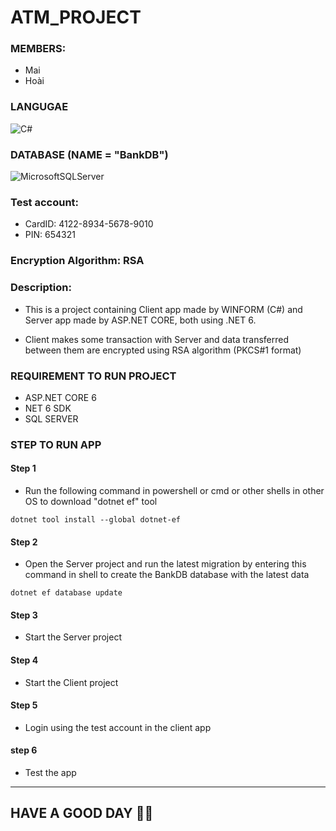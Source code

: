﻿# ATM_PROJECT 

### MEMBERS:
- Mai
- Hoài

### LANGUGAE
![C#](https://img.shields.io/badge/c%23-%23239120.svg?style=for-the-badge&logo=c-sharp&logoColor=white)

### DATABASE (NAME = "BankDB")
![MicrosoftSQLServer](https://img.shields.io/badge/Microsoft%20SQL%20Server-CC2927?style=for-the-badge&logo=microsoft%20sql%20server&logoColor=white)

### Test account:
- CardID: 4122-8934-5678-9010
- PIN: 654321

### Encryption Algorithm: RSA

### Description:
- This is a project containing Client app made by WINFORM (C#) and Server app made by ASP.NET CORE, both using .NET 6.

- Client makes some transaction with Server and data transferred between them are encrypted using RSA algorithm (PKCS#1 format)

### REQUIREMENT TO RUN PROJECT
- ASP.NET CORE 6
- NET 6 SDK
- SQL SERVER

### STEP TO RUN APP

#### Step 1

- Run the following command in powershell or cmd or other shells in other OS to download "dotnet ef" tool

```
dotnet tool install --global dotnet-ef
```

#### Step 2

- Open the Server project and run the latest migration by entering this command in shell to create the BankDB database with the latest data
```
dotnet ef database update
```

#### Step 3
- Start the Server project

#### Step 4
- Start the Client project

#### Step 5
- Login using the test account in the client app

#### step 6
- Test the app
---

## HAVE A GOOD DAY 💖💖

